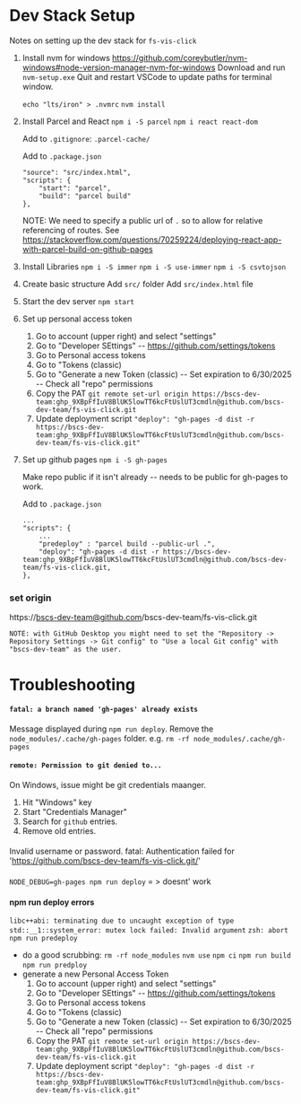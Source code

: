 # Dev Stack Setup

Notes on setting up the dev stack for `fs-vis-click`

1. Install nvm for windows
    https://github.com/coreybutler/nvm-windows#node-version-manager-nvm-for-windows
    Download and run `nvm-setup.exe`
    Quit and restart VSCode to update paths for terminal window.

    `echo "lts/iron" > .nvmrc`
    `nvm install`

2. Install Parcel and React
    `npm i -S parcel`
    `npm i react react-dom`

    Add to `.gitignore`:
        `.parcel-cache/`

    Add to `.package.json`
    ```
    "source": "src/index.html",
    "scripts": {
        "start": "parcel",
        "build": "parcel build"
    },
    ```
    NOTE: We need to specify a public url of `.`
    so to allow for relative referencing of routes.
    See https://stackoverflow.com/questions/70259224/deploying-react-app-with-parcel-build-on-github-pages

3. Install Libraries
    `npm i -S immer`
    `npm i -S use-immer`
    `npm i -S csvtojson`

4. Create basic structure
    Add `src/` folder
    Add `src/index.html` file

5. Start the dev server
    `npm start`

6. Set up personal access token
    1. Go to account (upper right) and select "settings"
    2. Go to "Developer SEttings" -- https://github.com/settings/tokens
    3. Go to Personal access tokens
    4. Go to "Tokens (classic)
    5. Go to "Generate a new Token (classic)
        --  Set expiration to 6/30/2025
        --  Check all "repo" permissions
    6. Copy the PAT
        `git remote set-url origin https://bscs-dev-team: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@github.com/bscs-dev-team/fs-vis-click.git`
    7. Update deployment script
        `"deploy": "gh-pages -d dist -r https://bscs-dev-team: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@github.com/bscs-dev-team/fs-vis-click.git"`

7. Set up github pages
    `npm i -S gh-pages`

    Make repo public if it isn't already -- needs to be public for gh-pages to work.

    Add to `.package.json`
    ```
    ...
    "scripts": {
        ...
        "predeploy" : "parcel build --public-url .",
        "deploy": "gh-pages -d dist -r https://bscs-dev-team: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@github.com/bscs-dev-team/fs-vis-click.git,
    },
    ```



### set origin
https://bscs-dev-team@github.com/bscs-dev-team/fs-vis-click.git

    NOTE: with GitHub Desktop you might need to set the "Repository -> Repository Settings -> Git config" to "Use a local Git config" with "bscs-dev-team" as the user.


    
# Troubleshooting


#### `fatal: a branch named 'gh-pages' already exists`
Message displayed during `npm run deploy`.
Remove the `node_modules/.cache/gh-pages` folder.
e.g. `rm -rf node_modules/.cache/gh-pages `

#### `remote: Permission to git denied to...`
On Windows, issue might be git credentials maanger.
1. Hit "Windows" key
2. Start "Credentials Manager"
3. Search for `github` entries.
4. Remove old entries.

####
Invalid username or password.
fatal: Authentication failed for 'https://github.com/bscs-dev-team/fs-vis-click.git/'

####
`NODE_DEBUG=gh-pages npm run deploy` = > doesnt' work

#### npm run deploy errors
`libc++abi: terminating due to uncaught exception of type` `std::__1::system_error: mutex lock failed: Invalid argument`
`zsh: abort      npm run predeploy`
* do a good scrubbing:
    `rm -rf node_modules`
    `nvm use`
    `npm ci`
    `npm run build`
    `npm run predploy`
* generate a new Personal Access Token
    1. Go to account (upper right) and select "settings"
    2. Go to "Developer SEttings" -- https://github.com/settings/tokens
    3. Go to Personal access tokens
    4. Go to "Tokens (classic)
    5. Go to "Generate a new Token (classic)
        --  Set expiration to 6/30/2025
        --  Check all "repo" permissions
    6. Copy the PAT
        `git remote set-url origin https://bscs-dev-team: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@github.com/bscs-dev-team/fs-vis-click.git`
    7. Update deployment script
        `"deploy": "gh-pages -d dist -r https://bscs-dev-team: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@github.com/bscs-dev-team/fs-vis-click.git"`
    


    
    
    